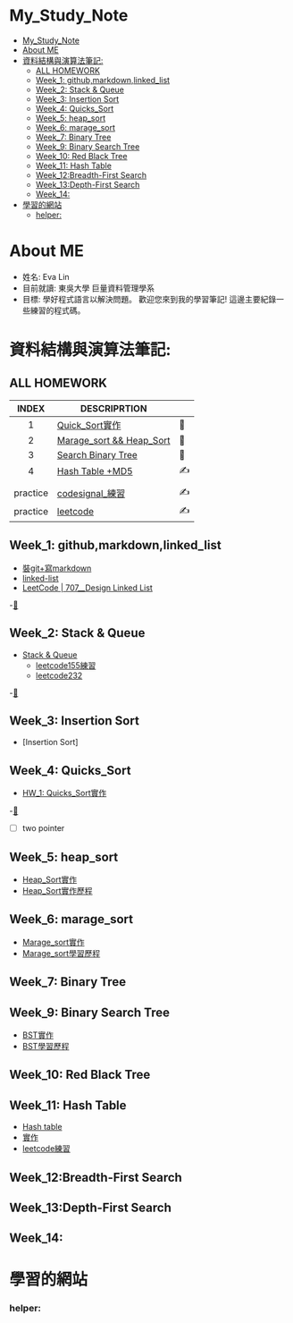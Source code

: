 # My_Study_Note

<!-- TOC START min:1 max:3 link:true asterisk:false update:true -->
- [My_Study_Note](#my_study_note)
- [About ME](#about-me)
- [資料結構與演算法筆記:](#資料結構與演算法筆記)
  - [ALL HOMEWORK](#all-homework)
  - [Week_1: github,markdown,linked_list](#week_1-githubmarkdownlinked_list)
  - [Week_2: Stack & Queue](#week_2-stack--queue)
  - [Week_3: Insertion Sort](#week_3-insertion-sort)
  - [Week_4: Quicks_Sort](#week_4-quicks_sort)
  - [Week_5: heap_sort](#week_5-heap_sort)
  - [Week_6: marage_sort](#week_6-marage_sort)
  - [Week_7: Binary Tree](#week_7-binary-tree)
  - [Week_9: Binary Search Tree](#week_9-binary-search-tree)
  - [Week_10: Red Black Tree](#week_10-red-black-tree)
  - [Week_11: Hash Table](#week_11-hash-table)
  - [Week_12:Breadth-First Search](#week_12breadth-first-search)
  - [Week_13:Depth-First Search](#week_13depth-first-search)
  - [Week_14:](#week_14)
- [學習的網站](#學習的網站)
    - [helper:](#helper)
<!-- TOC END -->





# About ME
* 姓名: Eva Lin
* 目前就讀: 東吳大學 巨量資料管理學系
* 目標: 學好程式語言以解決問題。
  歡迎您來到我的學習筆記! 這邊主要紀錄一些練習的程式碼。



# 資料結構與演算法筆記:

## ALL HOMEWORK
|INDEX|DESCRIPRTION|  |
|:----:|------------|--|
|1|[Quick_Sort實作](https://github.com/evaneversaydie/My_Study_Note/tree/master/HW1)|🙌|
|2|[Marage_sort && Heap_Sort](https://github.com/evaneversaydie/My_Study_Note/tree/master/HW2)|🙌|
|3|[Search Binary Tree](https://github.com/evaneversaydie/My_Study_Note/tree/master/HW3)|🙌|
|4|[Hash Table +MD5](https://github.com/evaneversaydie/My_Study_Note/tree/master/HW4)|✍|
||||
|practice|[codesignal_練習](https://github.com/evaneversaydie/My_Study_Note/tree/master/leetcode)|✍|
|practice|[leetcode](https://github.com/evaneversaydie/My_Study_Note/tree/master/leetcode)|✍|

## Week_1: github,markdown,linked_list
*  [裝git+寫markdown](https://github.com/evaneversaydie/My_Study_Note/blob/master/Week1_Linked%20list/%E6%8E%A5%E8%A7%B8github-%E4%BD%BF%E7%94%A8%E5%BF%83%E5%BE%97%2B%E8%A3%9Dgit%2B%E5%AF%ABmarkdown.md)
* [linked-list](https://github.com/evaneversaydie/My_Study_Note/blob/master/Week1_Linked%20list/Week1_Linked%20list.md)
*  [LeetCode | 707__Design Linked List](https://github.com/evaneversaydie/My_Study_Note/blob/master/leetcode/707_Design%20Linked%20List.ipynb)

-[📃](#my_study_note)


## Week_2: Stack & Queue

* [Stack & Queue]('https://github.com/evaneversaydie/My_Study_Note/tree/master/Week2_Stack%26Queue/week2_Stack&Queue.md')
  - [leetcode155練習](https://github.com/evaneversaydie/My_Study_Note/blob/master/leetcode/155.%20Min%20Stack.md)
  - [leetcode232 ](https://github.com/evaneversaydie/My_Study_Note/blob/master/leetcode/232%20Implement%20Queue%20using%20Stacks.md)

-[📃](#my_study_note)

## Week_3: Insertion Sort

*  [Insertion Sort]


## Week_4: Quicks_Sort
* [HW_1: Quicks_Sort實作](https://github.com/evaneversaydie/My_Study_Note/blob/master/Week4_QuickSort/Quick_Sort.ipynb)

-[📃](#my_study_note)
- [ ] two pointer

## Week_5: heap_sort
- [Heap_Sort實作](https://github.com/evaneversaydie/My_Study_Note/blob/master/HW2/heap_sort_06170128.py)
- [Heap_Sort實作歷程](https://github.com/evaneversaydie/My_Study_Note/blob/master/HW2/heap_sort_%E5%AD%B8%E7%BF%92%E6%AD%B7%E7%A8%8B_%E6%B5%81%E7%A8%8B%E5%9C%96_%E5%8F%83%E8%80%83%E8%B3%87%E6%96%99.md)
## Week_6: marage_sort
- [Marage_sort實作](https://github.com/evaneversaydie/My_Study_Note/blob/master/HW2/merge_sort_06170128.py)
- [Marage_sort學習歷程](https://github.com/evaneversaydie/My_Study_Note/blob/master/HW2/merge_sort_%E5%AD%B8%E7%BF%92%E6%AD%B7%E7%A8%8B_%E6%B5%81%E7%A8%8B%E5%9C%96_%E5%8F%83%E8%80%83%E8%B3%87%E6%96%99.md)

## Week_7: Binary Tree

## Week_9: Binary Search Tree
- [BST實作](https://github.com/evaneversaydie/My_Study_Note/blob/master/HW3/binary_search_tree_06170128.py)
- [BST學習歷程](https://github.com/evaneversaydie/My_Study_Note/blob/master/HW3/My_Study.ipynb)
## Week_10: Red Black Tree

## Week_11: Hash Table
- [Hash table]()
- [實作]()
- [leetcode練習](https://github.com/evaneversaydie/My_Study_Note/blob/master/leetcode/705.%20Design%20HashSet.md)

## Week_12:Breadth-First Search

## Week_13:Depth-First Search

## Week_14:


# 學習的網站
### helper:

